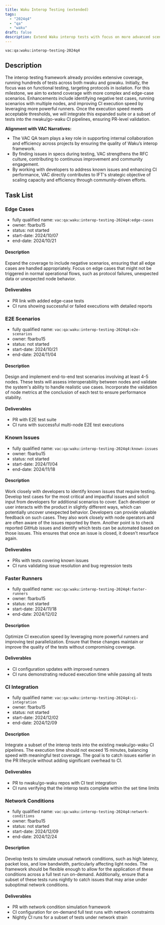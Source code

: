 ```yaml
---
title: Waku Interop Testing (extended)
tags:
  - "2024q4"
  - "qa"
  - "waku"  
draft: false  
description: Extend Waku interop tests with focus on more advanced scenarios
---
```


`vac:qa:waku:interop-testing-2024q4`

## Description

The interop testing framework already provides extensive coverage, running hundreds of tests across both nwaku and gowaku. Initially, the focus was on functional testing, targeting protocols in isolation. 
For this milestone, we aim to extend coverage with more complex and edge-case scenarios. Enhancements include identifying negative test cases, running scenarios with multiple nodes, and improving CI execution speed by leveraging more powerful runners. Once the execution speed meets acceptable thresholds, we will integrate this expanded suite or a subset of tests into the nwaku/go-waku CI pipelines, ensuring PR-level validation.

**Alignment with VAC Narratives:**

* The VAC QA team plays a key role in supporting internal collaboration and efficiency across projects by ensuring the quality of Waku’s interop framework. 
* By finding issues in specs during testing, VAC strengthens the RFC culture, contributing to continuous improvement and community engagement.
* By working with developers to address known issues and enhancing CI performance, VAC directly contributes to IFT's strategic objective of scaling capacity and efficiency through community-driven efforts.

## Task List

### Edge Cases

* fully qualified name: `vac:qa:waku:interop-testing-2024q4:edge-cases`
* owner: fbarbu15
* status: not started
* start-date: 2024/10/07
* end-date: 2024/10/21

#### Description 
Expand the coverage to include negative scenarios, ensuring that all edge cases are handled appropriately. Focus on edge cases that might not be triggered in normal operational flows, such as protocol failures, unexpected data or unexpected node behavior.

#### Deliverables 
* PR link with added edge-case tests  
* CI runs showing successful or failed executions with detailed reports  

### E2E Scenarios

* fully qualified name: `vac:qa:waku:interop-testing-2024q4:e2e-scenarios`
* owner: fbarbu15
* status: not started
* start-date: 2024/10/21
* end-date: 2024/11/04

#### Description 
Design and implement end-to-end test scenarios involving at least 4-5 nodes. These tests will assess interoperability between nodes and validate the system's ability to handle realistic use cases. Incorporate the validation of node metrics at the conclusion of each test to ensure performance stability.

#### Deliverables 
* PR with E2E test suite  
* CI runs with successful multi-node E2E test executions  

### Known Issues

* fully qualified name: `vac:qa:waku:interop-testing-2024q4:known-issues`
* owner: fbarbu15
* status: not started
* start-date: 2024/11/04
* end-date: 2024/11/18

#### Description 
Work closely with developers to identify known issues that require testing. Develop test cases for the most critical and impactful issues and solicit input from developers for additional scenarios to cover. Each developer or user interacts with the product in slightly different ways, which can potentially uncover unexpected behavior. Developers can provide valuable feedback on such cases. They also work closely with node operators and are often aware of the issues reported by them. Another point is to check reported GitHub issues and identify which tests can be automated based on those issues. This ensures that once an issue is closed, it doesn't resurface again.

#### Deliverables 
* PRs with tests covering known issues  
* CI runs validating issue resolution and bug regression tests  

### Faster Runners

* fully qualified name: `vac:qa:waku:interop-testing-2024q4:faster-runners`
* owner: fbarbu15
* status: not started
* start-date: 2024/11/18
* end-date: 2024/12/02

#### Description 
Optimize CI execution speed by leveraging more powerful runners and improving test parallelization. Ensure that these changes maintain or improve the quality of the tests without compromising coverage.

#### Deliverables 
* CI configuration updates with improved runners  
* CI runs demonstrating reduced execution time while passing all tests  

### CI Integration

* fully qualified name: `vac:qa:waku:interop-testing-2024q4:ci-integration`
* owner: fbarbu15
* status: not started
* start-date: 2024/12/02
* end-date: 2024/12/09

#### Description 
Integrate a subset of the interop tests into the existing nwaku/go-waku CI pipelines. The execution time should not exceed 15 minutes, balancing speed with meaningful test coverage. The goal is to catch issues earlier in the PR lifecycle without adding significant overhead to CI.

#### Deliverables 
* PR to nwaku/go-waku repos with CI test integration  
* CI runs verifying that the interop tests complete within the set time limits  

### Network Conditions

* fully qualified name: `vac:qa:waku:interop-testing-2024q4:network-conditions`
* owner: fbarbu15
* status: not started
* start-date: 2024/12/09
* end-date: 2024/12/24

#### Description 
Develop tests to simulate unusual network conditions, such as high latency, packet loss, and low bandwidth, particularly affecting light nodes. The framework should be flexible enough to allow for the application of these conditions across a full test run on-demand. Additionally, ensure that a subset of these tests runs nightly to catch issues that may arise under suboptimal network conditions.

#### Deliverables 
* PR with network condition simulation framework  
* CI configuration for on-demand full test runs with network constraints  
* Nightly CI runs for a subset of tests under network strain
